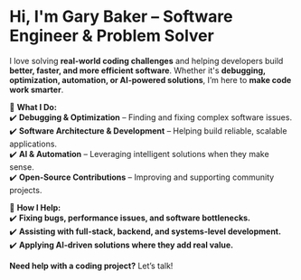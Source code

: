 # Hi, I'm Gary Baker – Software Engineer & Problem Solver

I love solving **real-world coding challenges** and helping developers build **better, faster, and more efficient software**. Whether it's **debugging, optimization, automation, or AI-powered solutions**, I’m here to **make code work smarter**.

🔹 **What I Do:**  
✔️ **Debugging & Optimization** – Finding and fixing complex software issues.  
✔️ **Software Architecture & Development** – Helping build reliable, scalable applications.  
✔️ **AI & Automation** – Leveraging intelligent solutions when they make sense.  
✔️ **Open-Source Contributions** – Improving and supporting community projects.  

🔹 **How I Help:**  
✔️ **Fixing bugs, performance issues, and software bottlenecks.**  
✔️ **Assisting with full-stack, backend, and systems-level development.**  
✔️ **Applying AI-driven solutions where they add real value.**  

**Need help with a coding project?** Let’s talk!  
